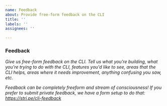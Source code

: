```yaml
---
name: Feedback
about: Provide free-form feedback on the CLI
title: ''
labels: ''
assignees: ''

---
```


### Feedback
_Give us free-form feedback on the CLI. Tell us what you're building, what you're trying to do with the CLI, features you'd like to see, areas that the CLI helps, areas where it needs improvement, anything confusing you saw, etc._

_Feedback can be completely freeform and stream of consciousness! If you prefer to submit private feedback, we have a form setup to do that: https://stri.pe/cli-feedback_

